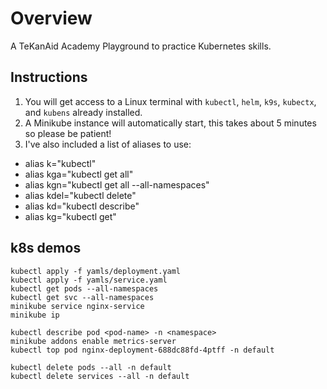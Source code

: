 # Overview
A TeKanAid Academy Playground to practice Kubernetes skills.

## Instructions

1. You will get access to a Linux terminal with `kubectl`, `helm`, `k9s`, `kubectx`, and `kubens` already installed.
2. A Minikube instance will automatically start, this takes about 5 minutes so please be patient!
3. I've also included a list of aliases to use:
- alias k="kubectl"
- alias kga="kubectl get all"
- alias kgn="kubectl get all --all-namespaces"
- alias kdel="kubectl delete"
- alias kd="kubectl describe"
- alias kg="kubectl get"

## k8s demos 

```
kubectl apply -f yamls/deployment.yaml
kubectl apply -f yamls/service.yaml 
kubectl get pods --all-namespaces
kubectl get svc --all-namespaces
minikube service nginx-service
minikube ip

kubectl describe pod <pod-name> -n <namespace>
minikube addons enable metrics-server
kubectl top pod nginx-deployment-688dc88fd-4ptff -n default

kubectl delete pods --all -n default
kubectl delete services --all -n default
```